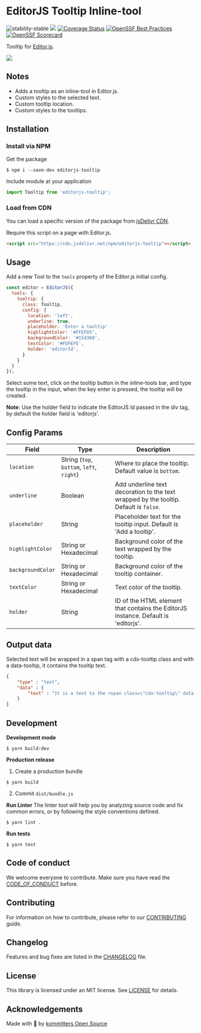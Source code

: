 # EditorJS Tooltip Inline-tool

![stability-stable](https://img.shields.io/badge/stability-stable-green.svg)
![](https://badgen.net/badge/Editor.js/v2.0/blue)
[![Coverage Status](https://coveralls.io/repos/github/kommitters/editorjs-tooltip/badge.svg)](https://coveralls.io/github/kommitters/editorjs-tooltip)
[![OpenSSF Best Practices](https://bestpractices.coreinfrastructure.org/projects/6470/badge)](https://bestpractices.coreinfrastructure.org/projects/6470)
[![OpenSSF Scorecard](https://api.securityscorecards.dev/projects/github.com/kommitters/editorjs-tooltip/badge)](https://api.securityscorecards.dev/projects/github.com/kommitters/editorjs-tooltip)

Tooltip for [Editor.js](https://editorjs.io).

![](assets/demo.gif)
## Notes

- Adds a tooltip as an inline-tool in Editor.js.
- Custom styles to the selected text.
- Custom tooltip location.
- Custom styles to the tooltips.

## Installation

### Install via NPM
Get the package

```shell
$ npm i --save-dev editorjs-tooltip
```

Include module at your application

```javascript
import Tooltip from 'editorjs-tooltip';
```

### Load from CDN

You can load a specific version of the package from [jsDelivr CDN](https://www.jsdelivr.com/package/npm/editorjs-tooltip).

Require this script on a page with Editor.js.

```html
<script src="https://cdn.jsdelivr.net/npm/editorjs-tooltip"></script>
```

## Usage

Add a new Tool to the `tools` property of the Editor.js initial config.

```javascript
const editor = EditorJS({
  tools: {
    tooltip: {
      class: Tooltip,
      config: {
        location: 'left',
        underline: true,
        placeholder: 'Enter a tooltip'
        highlightColor: '#FFEFD5',
        backgroundColor: '#154360',
        textColor: '#FDFEFE',
        holder: 'editorId',
      }
    }
  }
});
```
Select some text, click on the tooltip button in the inline-tools bar, and type the tooltip in the input, when the key enter is pressed, the tooltip will be created.

**Note:** Use the holder field to indicate the EditorJS Id passed in the div tag, by default the holder field is 'editorjs'.

## Config Params

| Field | Type | Description |
| -------- | -------- | -------- |
| `location`     | String (`top`, `bottom`, `left`, `right`) | Where to place the tooltip. Default value is `bottom`. |
| `underline`     | Boolean | Add underline text decoration to the text wrapped by the tooltip. Default is `false`. |
| `placeholder`     | String | Placeholder text for the tooltip input. Default is 'Add a tooltip'. |
| `highlightColor`     | String or Hexadecimal | Background color of the text wrapped by the tooltip. |
| `backgroundColor`     | String or Hexadecimal | Background color of the tooltip container. |
| `textColor`     | String or Hexadecimal | Text color of the tooltip. |
| `holder`     | String | ID of the HTML element that contains the EditorJS instance. Default is 'editorjs'. |

## Output data

Selected text will be wrapped in a span tag with a cdx-tooltip class and with a data-tooltip, it contains the tooltip text.

```json
{
    "type" : "text",
    "data" : {
        "text" : "It is a text to the <span class=\"cdx-tooltip\" data-tooltip =\"tooltip\" >tooltip</span> inline-tool."
    }
}
```

## Development

**Development mode**
```shell
$ yarn build:dev
```

**Production release**
1. Create a production bundle
```shell
$ yarn build
```

2. Commit `dist/bundle.js`

**Run Linter**
The linter tool will help you by analyzing source code and fix common errors, or by following the style conventions defined.
```shell
$ yarn lint .
```

**Run tests**
```shell
$ yarn test
```

## Code of conduct
We welcome everyone to contribute. Make sure you have read the [CODE_OF_CONDUCT][coc] before.

## Contributing
For information on how to contribute, please refer to our [CONTRIBUTING][contributing] guide.

## Changelog
Features and bug fixes are listed in the [CHANGELOG][changelog] file.

## License
This library is licensed under an MIT license. See [LICENSE][license] for details.

## Acknowledgements
Made with 💙 by [kommitters Open Source](https://kommit.co)

[license]: https://github.com/kommitters/editorjs-tooltip/blob/master/LICENSE
[coc]: https://github.com/kommitters/editorjs-tooltip/blob/master/CODE_OF_CONDUCT.md
[changelog]: https://github.com/kommitters/editorjs-tooltip/blob/master/CHANGELOG.md
[contributing]: https://github.com/kommitters/editorjs-tooltip/blob/master/CONTRIBUTING.md
